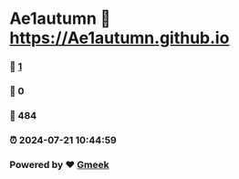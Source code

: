 # Ae1autumn :link: https://Ae1autumn.github.io 
### :page_facing_up: [1](https://Ae1autumn.github.io/tag.html) 
### :speech_balloon: 0 
### :hibiscus: 484 
### :alarm_clock: 2024-07-21 10:44:59 
### Powered by :heart: [Gmeek](https://github.com/Meekdai/Gmeek)
